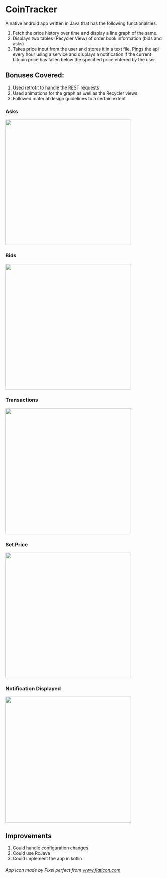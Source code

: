 # CoinTracker
A native android app written in Java that has the following functionalities:
1. Fetch the price history over time and display a line graph of the same.
2. Displays two tables (Recycler View) of order book information (bids and asks)
3. Takes price input from the user and stores it in a text file. Pings the api every hour using a service and displays a notification
   if the current bitcoin price has fallen below the specified price entered by the user.
   
## Bonuses Covered:
1. Used retrofit to handle the REST requests
2. Used animations for the graph as well as the Recycler views
3. Followed material design guidelines to a certain extent
   
### Asks 
<img src = "app/screenshots/Asks.png" width = 400>

### Bids
<img src = "app/screenshots/Bids.png" width = 400>

### Transactions
<img src = "app/screenshots/Graph.png" width = 400>

### Set Price
<img src = "app/screenshots/Notiff.png" width = 400>

### Notification Displayed
<img src = "app/screenshots/Ntoif.png" width = 400>

## Improvements
1. Could handle configuration changes
2. Could use RxJava
3. Could implement the app in kotlin

###### App Icon made by Pixel perfect from www.flaticon.com

